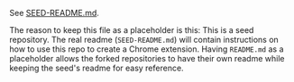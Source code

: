 See [SEED-README.md](./SEED-README.md).

The reason to keep this file as a placeholder is this: This is a seed repository. The real readme (`SEED-README.md`) will contain instructions on how to use this repo to create a Chrome extension. Having `README.md` as a placeholder allows the forked repositories to have their own readme while keeping the seed's readme for easy reference.
